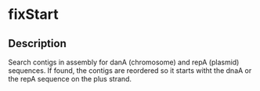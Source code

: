 # fixStart
## Description
Search contigs in assembly for danA (chromosome) and repA (plasmid) sequences. If found, the contigs are reordered so it starts witht the dnaA or the repA sequence on the plus strand.
